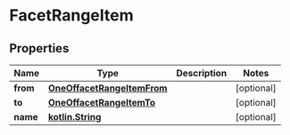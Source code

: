 # FacetRangeItem

## Properties
Name | Type | Description | Notes
------------ | ------------- | ------------- | -------------
**from** | [**OneOffacetRangeItemFrom**](OneOffacetRangeItemFrom.md) |  |  [optional]
**to** | [**OneOffacetRangeItemTo**](OneOffacetRangeItemTo.md) |  |  [optional]
**name** | [**kotlin.String**](.md) |  |  [optional]
